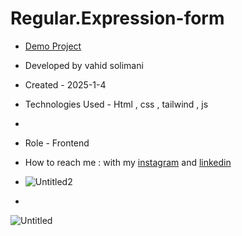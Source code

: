 # Regular.Expression-form
- [Demo Project]()

- Developed by vahid solimani

- Created - 2025-1-4

- Technologies Used - Html , css , tailwind , js
- 
- Role - Frontend

- How to reach me : with my [instagram](https://instagram.com/vahidsolimani.dev) and [linkedin](https://www.linkedin.com/in/vahid-solimani-33403a333?utm_source=share&utm_campaign=share_via&utm_content=profile&utm_medium=android_app)
- ![Untitled2](https://github.com/user-attachments/assets/ce6b2a00-6833-46df-900f-7c72c0f023d0)
- 
![Untitled](https://github.com/user-attachments/assets/e19058ea-b6cb-4f48-b86a-0ae384171555)
